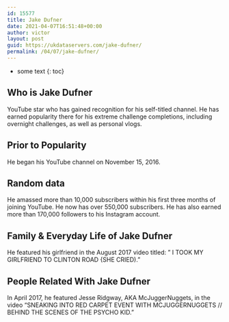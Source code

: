 ```yaml
---
id: 15577
title: Jake Dufner
date: 2021-04-07T16:51:48+00:00
author: victor
layout: post
guid: https://ukdataservers.com/jake-dufner/
permalink: /04/07/jake-dufner/
---
```


* some text
{: toc}


## Who is Jake Dufner



YouTube star who has gained recognition for his self-titled channel. He has earned popularity there for his extreme challenge completions, including overnight challenges, as well as personal vlogs.

                
                
                
## Prior to Popularity



He began his YouTube channel on November 15, 2016. 

                
                
                
## Random data



He amassed more than 10,000 subscribers within his first three months of joining YouTube. He now has over 550,000 subscribers. He has also earned more than 170,000 followers to his Instagram account. 

                
                
                
## Family & Everyday Life of Jake Dufner



He featured his girlfriend in the August 2017 video titled: &#8221; I TOOK MY GIRLFRIEND TO CLINTON ROAD {SHE CRIED).&#8221; 

                
                
                
## People Related With Jake Dufner



In April 2017, he featured Jesse Ridgway, AKA McJuggerNuggets, in the video &#8220;SNEAKING INTO RED CARPET EVENT WITH MCJUGGERNUGGETS // BEHIND THE SCENES OF THE PSYCHO KID.&#8221;

                
              
            
          
          
          